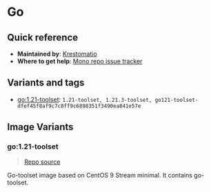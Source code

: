 # Go
## Quick reference
- **Maintained by**:
[Krestomatio](https://krestomatio.com)
- **Where to get help**:
[Mono repo issue tracker](https://github.com/krestomatio/container_builder/issues)

## Variants and tags
- [go:1.21-toolset](#go121-toolset): `1.21-toolset, 1.21.3-toolset, go121-toolset-dfef45f8af9c7c8ff9c6898351f3490ea841e57e`


## Image Variants
### go:1.21-toolset
> [Repo source](https://github.com/krestomatio/container_builder/tree/master/go/go121-toolset)

Go-toolset image based on CentOS 9 Stream minimal. It contains go-toolset.

